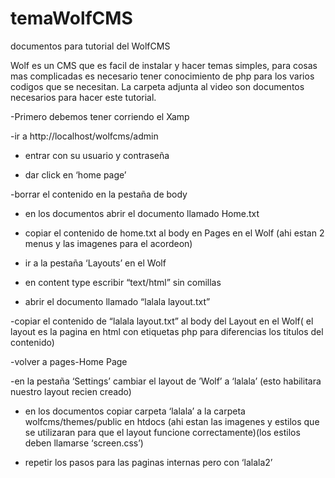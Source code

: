 temaWolfCMS
===========

documentos para tutorial del WolfCMS

Wolf es un CMS que es facil de instalar y hacer temas simples, para cosas mas complicadas es necesario tener conocimiento de php para los varios codigos que se necesitan.
La carpeta adjunta al video son documentos necesarios para hacer este tutorial.

-Primero debemos tener corriendo el Xamp

-ir a http://localhost/wolfcms/admin

- entrar con su usuario y contraseña

- dar click en ‘home page’

-borrar el contenido en la pestaña de body

- en los documentos abrir el documento llamado Home.txt

- copiar el contenido de home.txt al body en Pages en el Wolf (ahi estan 2 menus y las imagenes para el acordeon)

- ir a la pestaña ‘Layouts’ en el Wolf

- en content type escribir “text/html” sin comillas

- abrir el documento llamado “lalala layout.txt”

-copiar el contenido de “lalala layout.txt” al body del Layout en el Wolf( el layout es la pagina en html con etiquetas php para diferencias los titulos del contenido)

-volver a pages-Home Page

-en la pestaña ‘Settings’ cambiar el layout de ’Wolf’ a ‘lalala’ (esto habilitara nuestro layout recien creado)

- en los documentos copiar carpeta ‘lalala’ a la carpeta wolfcms/themes/public en htdocs (ahi estan las imagenes y estilos que se utilizaran para que el layout funcione correctamente)(los estilos deben llamarse ‘screen.css’)

- repetir los pasos para las paginas internas pero con ‘lalala2’

